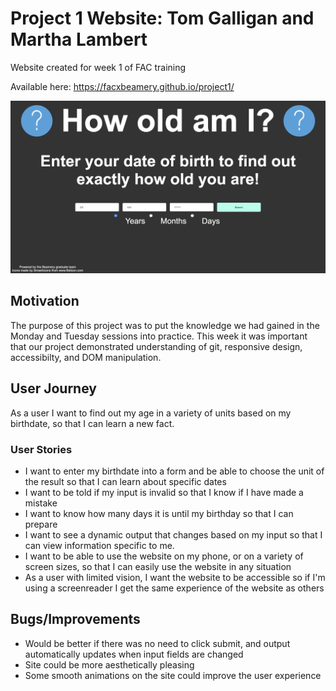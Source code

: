 # Project 1 Website: Tom Galligan and Martha Lambert
Website created for week 1 of FAC training 

Available here: https://facxbeamery.github.io/project1/

![screenshot of site](site_screenshot.png)

## Motivation
The purpose of this project was to put the knowledge we had gained in the Monday and Tuesday sessions into practice. 
This week it was important that our project demonstrated understanding of git, responsive design, accessibilty, and DOM manipulation.


## User Journey

As a user I want to find out my age in a variety of units based on my birthdate, so that I can learn a new fact. 

### User Stories

* I want to enter my birthdate into a form and be able to choose the unit of the result so that I can learn about specific dates 
* I want to be told if my input is invalid so that I know if I have made a mistake
* I want to know how many days it is until my birthday so that I can prepare
* I want to see a dynamic output that changes based on my input so that I can view information specific to me. 
* I want to be able to use the website on my phone, or on a variety of screen sizes, so that I can easily use the website in any situation
* As a user with limited vision, I want the website to be accessible so if I'm using a screenreader I get the same experience of the website as others


## Bugs/Improvements
* Would be better if there was no need to click submit, and output automatically updates when input fields are changed
* Site could be more aesthetically pleasing
* Some smooth animations on the site could improve the user experience 
